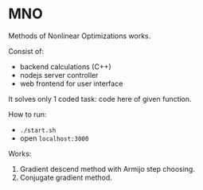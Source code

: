 # MNO
Methods of Nonlinear Optimizations works.

Consist of:
- backend calculations (C++)
- nodejs server controller
- web frontend for user interface

It solves only 1 coded task:
code here of given function.

How to run:
- `./start.sh`
- open `localhost:3000`

Works:
1. Gradient descend method with Armijo step choosing.
2. Conjugate gradient method.
